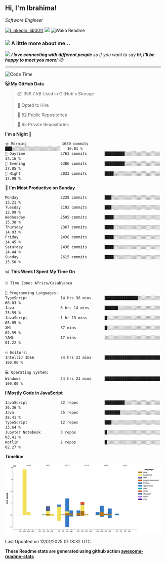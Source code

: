 <h2>Hi, I'm Ibrahima! </h2>
<p><em>Software Engineer 
</em></p>


[![Linkedin: iib0011](https://img.shields.io/badge/-iib0011-blue?style=flat-square&logo=Linkedin&logoColor=white&link=https://www.linkedin.com/in/iib0011/)](https://www.linkedin.com/in/iib0011/)
![](https://visitor-badge.glitch.me/badge?page_id=iib0011)
![Waka Readme](https://github.com/iib0011/iib0011/workflows/Waka%20Readme/badge.svg)


### <img src="https://media.giphy.com/media/VgCDAzcKvsR6OM0uWg/giphy.gif" width="50"> A little more about me...  


<img src="https://media.giphy.com/media/LnQjpWaON8nhr21vNW/giphy.gif" width="60"> <em><b>I love connecting with different people</b> so if you want to say <b>hi, I'll be happy to meet you more!</b> 😊</em>

---
<!--START_SECTION:waka-->
![Code Time](http://img.shields.io/badge/Code%20Time-4%2C227%20hrs%2052%20mins-blue)

**🐱 My GitHub Data** 

> 📦 359.7 kB Used in GitHub's Storage 
 > 
> 💼 Opted to Hire
 > 
> 📜 52 Public Repositories 
 > 
> 🔑 65 Private Repositories 
 > 
**I'm a Night 🦉** 

```text
🌞 Morning                1689 commits        ███░░░░░░░░░░░░░░░░░░░░░░   10.01 % 
🌆 Daytime                5763 commits        █████████░░░░░░░░░░░░░░░░   34.16 % 
🌃 Evening                6386 commits        █████████░░░░░░░░░░░░░░░░   37.85 % 
🌙 Night                  3033 commits        ████░░░░░░░░░░░░░░░░░░░░░   17.98 % 
```
📅 **I'm Most Productive on Sunday** 

```text
Monday                   2228 commits        ███░░░░░░░░░░░░░░░░░░░░░░   13.21 % 
Tuesday                  2192 commits        ███░░░░░░░░░░░░░░░░░░░░░░   12.99 % 
Wednesday                2595 commits        ████░░░░░░░░░░░░░░░░░░░░░   15.38 % 
Thursday                 2367 commits        ████░░░░░░░░░░░░░░░░░░░░░   14.03 % 
Friday                   2438 commits        ████░░░░░░░░░░░░░░░░░░░░░   14.45 % 
Saturday                 2436 commits        ████░░░░░░░░░░░░░░░░░░░░░   14.44 % 
Sunday                   2615 commits        ████░░░░░░░░░░░░░░░░░░░░░   15.50 % 
```


📊 **This Week I Spent My Time On** 

```text
🕑︎ Time Zone: Africa/Casablanca

💬 Programming Languages: 
TypeScript               14 hrs 38 mins      ███████████████░░░░░░░░░░   60.03 % 
Java                     6 hrs 14 mins       ██████░░░░░░░░░░░░░░░░░░░   25.59 % 
JavaScript               1 hr 13 mins        █░░░░░░░░░░░░░░░░░░░░░░░░   05.05 % 
XML                      37 mins             █░░░░░░░░░░░░░░░░░░░░░░░░   02.59 % 
YAML                     17 mins             ░░░░░░░░░░░░░░░░░░░░░░░░░   01.22 % 

🔥 Editors: 
IntelliJ IDEA            24 hrs 23 mins      █████████████████████████   100.00 % 

💻 Operating System: 
Windows                  24 hrs 23 mins      █████████████████████████   100.00 % 
```

**I Mostly Code in JavaScript** 

```text
JavaScript               32 repos            █████████░░░░░░░░░░░░░░░░   36.36 % 
Java                     25 repos            ███████░░░░░░░░░░░░░░░░░░   28.41 % 
TypeScript               12 repos            ███░░░░░░░░░░░░░░░░░░░░░░   13.64 % 
Jupyter Notebook         3 repos             █░░░░░░░░░░░░░░░░░░░░░░░░   03.41 % 
Kotlin                   2 repos             █░░░░░░░░░░░░░░░░░░░░░░░░   02.27 % 
```



**Timeline**

![Lines of Code chart](https://raw.githubusercontent.com/iib0011/iib0011/master/assets/bar_graph.png)


 Last Updated on 12/01/2025 01:18:32 UTC
<!--END_SECTION:waka-->

**These Readme stats are generated using github action [awesome-readme-stats](https://github.com/iib0011/waka-readme-stats)**
